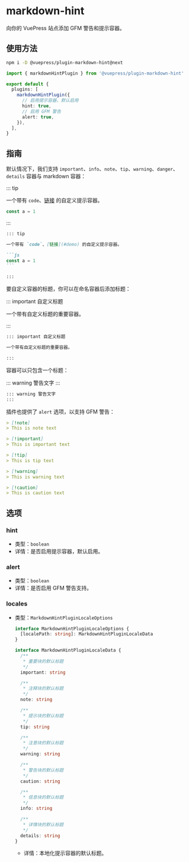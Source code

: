# markdown-hint

<NpmBadge package="@vuepress/plugin-markdown-hint" />

向你的 VuePress 站点添加 GFM 警告和提示容器。

## 使用方法

```bash
npm i -D @vuepress/plugin-markdown-hint@next
```

```ts
import { markdownHintPlugin } from '@vuepress/plugin-markdown-hint'

export default {
  plugins: [
    markdownHintPlugin({
      // 启用提示容器，默认启用
      hint: true,
      // 启用 GFM 警告
      alert: true,
    }),
  ],
}
```

## 指南

默认情况下，我们支持 `important`、`info`、`note`、`tip`、`warning`、`danger`、`details` 容器与 markdown 容器：

::: tip

一个带有 `code`、[链接](#demo) 的自定义提示容器。

```js
const a = 1
```

:::

````md
::: tip

一个带有 `code`、[链接](#demo) 的自定义提示容器。

```js
const a = 1
```

:::
````

要自定义容器的标题，你可以在命名容器后添加标题：

::: important 自定义标题

一个带有自定义标题的重要容器。

:::

```md
::: important 自定义标题

一个带有自定义标题的重要容器。

:::
```

容器可以只包含一个标题：

::: warning 警告文字
:::

```md
::: warning 警告文字
:::
```

插件也提供了 `alert` 选项，以支持 GFM 警告：

```md
> [!note]
> This is note text

> [!important]
> This is important text

> [!tip]
> This is tip text

> [!warning]
> This is warning text

> [!caution]
> This is caution text
```

## 选项

### hint

- 类型：`boolean`
- 详情：是否启用提示容器，默认启用。

### alert

- 类型：`boolean`
- 详情：是否启用 GFM 警告支持。

### locales

- 类型：`MarkdownHintPluginLocaleOptions`

  ```ts
  interface MarkdownHintPluginLocaleOptions {
    [localePath: string]: MarkdownHintPluginLocaleData
  }

  interface MarkdownHintPluginLocaleData {
    /**
     * 重要块的默认标题
     */
    important: string

    /**
     * 注释块的默认标题
     */
    note: string

    /**
     * 提示块的默认标题
     */
    tip: string

    /**
     * 注意块的默认标题
     */
    warning: string

    /**
     * 警告块的默认标题
     */
    caution: string

    /**
     * 信息块的默认标题
     */
    info: string

    /**
     * 详情块的默认标题
     */
    details: string
  }
  ```

  - 详情：本地化提示容器的默认标题。
